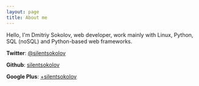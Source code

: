 ```yaml
---
layout: page
title: About me
---
```


Hello, I'm Dmitriy Sokolov, web developer, work mainly with Linux, Python, SQL (noSQL) and Python-based web frameworks.

**Twitter**: [@silentsokolov](https://twitter.com/silentsokolov)

**Github**: [silentsokolov](https://github.com/SilentSokolov)

**Google Plus**: [+silentsokolov](https://plus.google.com/u/0/107646256737298700712)
